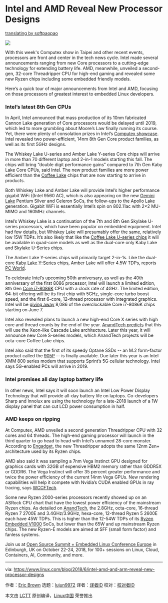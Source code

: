 Intel and AMD Reveal New Processor Designs
======
[translating by softpaopao](#)

![](https://www.linux.com/sites/lcom/files/styles/rendered_file/public/whiskey-lake.jpg?itok=b1yuW71L)

With this week's Computex show in Taipei and other recent events, processors are front and center in the tech news cycle. Intel made several announcements ranging from new Core processors to a cutting-edge technology for extending battery life. AMD, meanwhile, unveiled a second-gen, 32-core Threadripper CPU for high-end gaming and revealed some new Ryzen chips including some embedded friendly models.

Here’s a quick tour of major announcements from Intel and AMD, focusing on those processors of greatest interest to embedded Linux developers.

### Intel’s latest 8th Gen CPUs

In April, Intel announced that mass production of its 10nm fabricated Cannon Lake generation of Core processors would be delayed until 2019, which led to more grumbling about Moore’s Law finally running its course. Yet, there were plenty of consolation prizes in Intel’s [Computex showcase][1]. Intel revealed two power-efficient, 14nm 8th Gen Core product families, as well as its first 5GHz designs.

The Whiskey Lake U-series and Amber Lake Y-series Core chips will arrive in more than 70 different laptop and 2-in-1 models starting this fall. The chips will bring “double digit performance gains” compared to 7th Gen Kaby Lake Core CPUs, said Intel. The new product families are more power efficient than the [Coffee Lake][2] chips that are now starting to arrive in products.

Both Whiskey Lake and Amber Lake will provide Intel’s higher performance gigabit WiFi ((Intel 9560 AC), which is also appearing on the new [Gemini Lake][3] Pentium Silver and Celeron SoCs, the follow-ups to the Apollo Lake generation. Gigabit WiFi is essentially Intel’s spin on 802.11ac with 2×2 MU-MIMO and 160MHz channels.

Intel’s Whiskey Lake is a continuation of the 7th and 8th Gen Skylake U-series processors, which have been popular on embedded equipment. Intel had few details, but Whiskey Lake will presumably offer the same, relatively low 15W TDPs. It’s also likely that like the [Coffee Lake U-series chips][4] it will be available in quad-core models as well as the dual-core only Kaby Lake and Skylake U-Series chips.

The Amber Lake Y-series chips will primarily target 2-in-1s. Like the dual-core [Kaby Lake Y-Series][5] chips, Amber Lake will offer 4.5W TDPs, reports [PC World][6].

To celebrate Intel’s upcoming 50th anniversary, as well as the 40th anniversary of the first 8086 processor, Intel will launch a limited edition, 8th Gen [Core i7-8086K][7] CPU with a clock rate of 4GHz. The limited edition, 64-bit offering will be its first chip with 5GHz, single-core turbo boost speed, and the first 6-core, 12-thread processor with integrated graphics. Intel will be [giving away][8] 8,086 of the overclockable Core i7-8086K chips starting on June 7.

Intel also revealed plans to launch a new high-end Core X series with high core and thread counts by the end of the year. [AnandTech predicts][9] that this will use the Xeon-like Cascade Lake architecture. Later this year, it will announce new Core S-series models, which AnandTech projects will be octa-core Coffee Lake chips.

Intel also said that the first of its speedy Optane SSDs -- an M.2 form-factor product called the [905P][10] \-- is finally available. Due later this year is an Intel XMM 800 series modem that supports Sprint’s 5G cellular technology. Intel says 5G-enabled PCs will arrive in 2019.

### Intel promises all day laptop battery life

In other news, Intel says it will soon launch an Intel Low Power Display Technology that will provide all-day battery life on laptops. Co-developers Sharp and Innolux are using the technology for a late-2018 launch of a 1W display panel that can cut LCD power consumption in half.

### AMD keeps on ripping

At Computex, AMD unveiled a second generation Threadripper CPU with 32 cores and 64 threads. The high-end gaming processor will launch in the third quarter to go head to head with Intel’s unnamed 28-core monster. According to [Engadget][11], the new Threadripper adopts the same 12nm Zen+ architecture used by its Ryzen chips.

AMD also said it was sampling a 7nm Vega Instinct GPU designed for graphics cards with 32GB of expensive HBM2 memory rather than GDDR5X or GDDR6. The Vega Instinct will offer 35 percent greater performance and twice the power efficiency of the current 14nm Vega GPUs. New rendering capabilities will help it compete with Nvidia’s CUDA enabled GPUs in ray tracing, says [WCCFTech][12].

Some new Ryzen 2000-series processors recently showed up on an ASRock CPU chart that have the lowest power efficiency of the mainstream Ryzen chips. As detailed on [AnandTech][13], the 2.8GHz, octa-core, 16-thread Ryzen 7 2700E and 3.4GHz/3.9GHz, hexa-core, 12-thread Ryzen 5 2600E each have 45W TDPs. This is higher than the 12-54W TDPs of its [Ryzen Embedded V1000][2] SoCs, but lower than the 65W and up mainstream Ryzen chips. The new Ryzen-E models are aimed at SFF (small form factor) and fanless systems.

Join us at [Open Source Summit + Embedded Linux Conference Europe][14] in Edinburgh, UK on October 22-24, 2018, for 100+ sessions on Linux, Cloud, Containers, AI, Community, and more.

--------------------------------------------------------------------------------

via: https://www.linux.com/blog/2018/6/intel-amd-and-arm-reveal-new-processor-designs

作者：[Eric Brown][a]
选题：[lujun9972](https://github.com/lujun9972)
译者：[译者ID](https://github.com/译者ID)
校对：[校对者ID](https://github.com/校对者ID)

本文由 [LCTT](https://github.com/LCTT/TranslateProject) 原创编译，[Linux中国](https://linux.cn/) 荣誉推出

[a]:https://www.linux.com/users/ericstephenbrown
[1]:https://newsroom.intel.com/editorials/pc-personal-contribution-platform-pushing-boundaries-modern-computers-computex/
[2]:https://www.linux.com/news/elc-openiot/2018/3/hot-chips-face-mwc-and-embedded-world
[3]:http://linuxgizmos.com/intel-launches-gemini-lake-socs-with-gigabit-wifi/
[4]:http://linuxgizmos.com/intel-coffee-lake-h-series-debuts-in-congatec-and-seco-modules
[5]:http://linuxgizmos.com/more-kaby-lake-chips-arrive-plus-four-nuc-mini-pcs/
[6]:https://www.pcworld.com/article/3278091/components-processors/intel-computex-news-a-28-core-chip-a-5ghz-8086-two-new-architectures-and-more.html
[7]:https://newsroom.intel.com/wp-content/uploads/sites/11/2018/06/intel-i7-8086k-launch-fact-sheet.pdf
[8]:https://game.intel.com/8086sweepstakes/
[9]:https://www.anandtech.com/show/12878/intel-discuss-whiskey-lake-amber-lake-and-cascade-lake
[10]:https://www.intel.com/content/www/us/en/products/memory-storage/solid-state-drives/gaming-enthusiast-ssds/optane-905p-series.htm
[11]:https://www.engadget.com/2018/06/05/amd-threadripper-32-cores/
[12]:https://wccftech.com/amd-demos-worlds-first-7nm-gpu/
[13]:https://www.anandtech.com/show/12841/amd-preps-new-ryzen-2000series-cpus-45w-ryzen-7-2700e-ryzen-5-2600e
[14]:https://events.linuxfoundation.org/events/elc-openiot-europe-2018/
